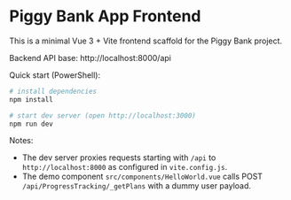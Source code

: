 # Piggy Bank App Frontend

This is a minimal Vue 3 + Vite frontend scaffold for the Piggy Bank project.

Backend API base: http://localhost:8000/api

Quick start (PowerShell):

```powershell
# install dependencies
npm install

# start dev server (open http://localhost:3000)
npm run dev
```

Notes:
- The dev server proxies requests starting with `/api` to `http://localhost:8000` as configured in `vite.config.js`.
- The demo component `src/components/HelloWorld.vue` calls POST `/api/ProgressTracking/_getPlans` with a dummy user payload.
